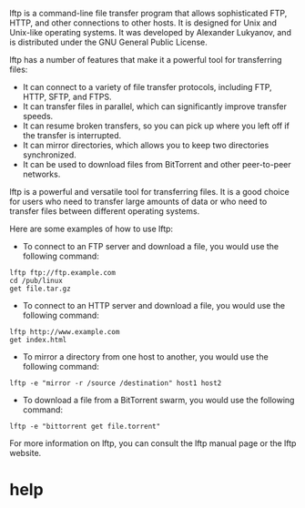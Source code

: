 lftp is a command-line file transfer program that allows sophisticated FTP, HTTP, and other connections to other hosts. It is designed for Unix and Unix-like operating systems. It was developed by Alexander Lukyanov, and is distributed under the GNU General Public License.

lftp has a number of features that make it a powerful tool for transferring files:

* It can connect to a variety of file transfer protocols, including FTP, HTTP, SFTP, and FTPS.
* It can transfer files in parallel, which can significantly improve transfer speeds.
* It can resume broken transfers, so you can pick up where you left off if the transfer is interrupted.
* It can mirror directories, which allows you to keep two directories synchronized.
* It can be used to download files from BitTorrent and other peer-to-peer networks.

lftp is a powerful and versatile tool for transferring files. It is a good choice for users who need to transfer large amounts of data or who need to transfer files between different operating systems.

Here are some examples of how to use lftp:

* To connect to an FTP server and download a file, you would use the following command:

```
lftp ftp://ftp.example.com
cd /pub/linux
get file.tar.gz
```

* To connect to an HTTP server and download a file, you would use the following command:

```
lftp http://www.example.com
get index.html
```

* To mirror a directory from one host to another, you would use the following command:

```
lftp -e "mirror -r /source /destination" host1 host2
```

* To download a file from a BitTorrent swarm, you would use the following command:

```
lftp -e "bittorrent get file.torrent"
```

For more information on lftp, you can consult the lftp manual page or the lftp website.




# help 

```

```
